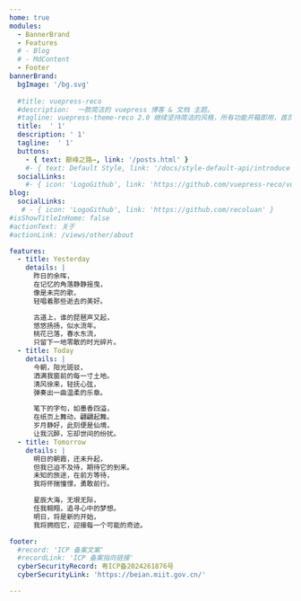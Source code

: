 ```yaml
---
home: true
modules:
  - BannerBrand
  - Features
  # - Blog
  # - MdContent
  - Footer
bannerBrand:
  bgImage: '/bg.svg'
  
  #title: vuepress-reco
  #description:  一款简洁的 vuepress 博客 & 文档 主题。
  #tagline: vuepress-theme-reco 2.0 继续坚持简洁的风格，所有功能开箱即用，首页模块化组装，使用 tailwindcss 书写样式，将 Vite 作为默认编译器。你只需要负责内容创作，其他请交给我。
  title:  ' 1'
  description: ' 1'  
  tagline:  ' 1'
  buttons:
    - { text: 巅峰之路→, link: '/posts.html' }
    #- { text: Default Style, link: '/docs/style-default-api/introduce', type: 'plain' }
  socialLinks:
    #- { icon: 'LogoGithub', link: 'https://github.com/vuepress-reco/vuepress-theme-reco' }
blog:
  socialLinks:
   # - { icon: 'LogoGithub', link: 'https://github.com/recoluan' }
#isShowTitleInHome: false
#actionText: 关于
#actionLink: /views/other/about

features:  
  - title: Yesterday  
    details: |  
      昨日的余晖，
      在记忆的角落静静摇曳，
      像是未完的歌，
      轻唱着那些逝去的美好。

      古道上，谁的琵琶声又起，
      悠悠扬扬，似水流年。
      桃花已落，春水东流，
      只留下一地零散的时光碎片。 
  - title: Today  
    details: |  
      今朝，阳光斑驳，
      洒满我窗前的每一寸土地。
      清风徐来，轻抚心弦，
      弹奏出一曲温柔的乐章。

      笔下的字句，如墨香四溢，
      在纸页上舞动，翩翩起舞。
      岁月静好，此刻便是仙境，
      让我沉醉，忘却世间的纷扰。
  - title: Tomorrow  
    details: |  
      明日的朝霞，还未升起，
      但我已迫不及待，期待它的到来。
      未知的旅途，在前方等待，
      我将怀揣憧憬，勇敢前行。

      星辰大海，无垠无际，
      任我翱翔，追寻心中的梦想。
      明日，将是新的开始，
      我将拥抱它，迎接每一个可能的奇迹。

footer:
  #record: 'ICP 备案文案'
  #recordLink: 'ICP 备案指向链接'
  cyberSecurityRecord: 粤ICP备2024261876号
  cyberSecurityLink: 'https://beian.miit.gov.cn/'

---
```

<meta name="viewport" content="width=device-width, initial-scale=1.0">

<style>
h1.title {
  visibility: hidden;
}
.description {
  visibility: hidden;
}
.tagline {
  visibility: hidden;
}
.banner-brand__wrapper .banner-brand__content .btn-group .xicon-container {
  margin-bottom: -13rem;
  margin-left: 2rem;
  height: 2.5rem;
  cursor: pointer;
  border-radius: .5rem;
  background-color: #3eaf7c;
  padding-left: 1rem;
  padding-right: 1rem;
  vertical-align: middle;
  font-weight: 600;
  line-height: 8;
  --tw-text-opacity: 1;
  color: rgb(255 255 255 / var(--tw-text-opacity));
  transition: color 0.3s ease; 
}
.xicon-content:hover {
  color: #ff0000; /* 鼠标悬停时的颜色 */
}

/* 媒体查询：调整按钮在不同屏幕尺寸上的样式 */
@media (max-width: 768px) {
  .banner-brand__wrapper .banner-brand__content .btn-group .xicon-container {
    margin-bottom: -28rem; /* 调整 margin-bottom 以适应移动端 */
    margin-left: 1rem;    /* 调整 margin-left 以适应移动端 */
    height: 2rem;         /* 调整高度以适应移动端 */
    padding-left: 0.5rem;
    padding-right: 0.5rem;
    font-size: 14px;      /* 调整字体大小以适应移动端 */
  }
}

@media (max-width: 480px) {
  .banner-brand__wrapper .banner-brand__content .btn-group .xicon-container {
    margin-bottom: 3rem; /* 调整 margin-bottom 以适应小屏幕 */
    margin-left: 0.5rem;   /* 调整 margin-left 以适应小屏幕 */
    height: 1.5rem;        /* 调整高度以适应小屏幕 */
    padding-left: 0.25rem;
    padding-right: 0.25rem;
    font-size: 12px;       /* 调整字体大小以适应小屏幕 */
  }
}
</style>